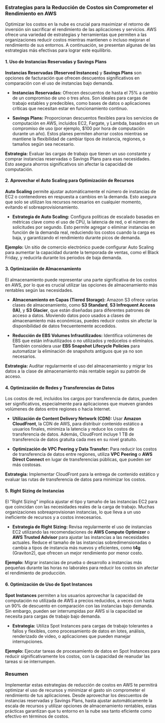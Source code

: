### Estrategias para la Reducción de Costos sin Comprometer el Rendimiento en AWS

Optimizar los costos en la nube es crucial para maximizar el retorno de inversión sin sacrificar el rendimiento de las aplicaciones y servicios. AWS ofrece una variedad de estrategias y herramientas que permiten a las organizaciones reducir costos mientras mantienen o incluso mejoran el rendimiento de sus entornos. A continuación, se presentan algunas de las estrategias más efectivas para lograr este equilibrio.

#### 1. **Uso de Instancias Reservadas y Savings Plans**

**Instancias Reservadas (Reserved Instances)** y **Savings Plans** son opciones de facturación que ofrecen descuentos significativos en comparación con el uso de instancias bajo demanda.

- **Instancias Reservadas:** Ofrecen descuentos de hasta el 75% a cambio de un compromiso de uno o tres años. Son ideales para cargas de trabajo estables y predecibles, como bases de datos o aplicaciones críticas que necesitan estar en funcionamiento continuo.
  
- **Savings Plans:** Proporcionan descuentos flexibles para los servicios de computación en AWS, incluidos EC2, Fargate, y Lambda, basados en un compromiso de uso (por ejemplo, $100 por hora de computación durante un año). Estos planes permiten ahorrar costos mientras se mantiene la flexibilidad de cambiar tipos de instancia, regiones, o tamaños según sea necesario.

**Estrategia:** Evaluar las cargas de trabajo que tienen un uso constante y comprar instancias reservadas o Savings Plans para esas necesidades. Esto asegura ahorros significativos sin afectar la capacidad de computación.

#### 2. **Aprovechar el Auto Scaling para Optimización de Recursos**

**Auto Scaling** permite ajustar automáticamente el número de instancias de EC2 o contenedores en respuesta a cambios en la demanda. Esto asegura que solo se utilizan los recursos necesarios en cualquier momento, evitando el sobreaprovisionamiento.

- **Estrategia de Auto Scaling:** Configura políticas de escalado basadas en métricas clave como el uso de CPU, la latencia de red, o el número de solicitudes por segundo. Esto permite agregar o eliminar instancias en función de la demanda real, reduciendo los costos cuando la carga es baja, y garantizando el rendimiento durante picos de demanda.

**Ejemplo:** Un sitio de comercio electrónico puede configurar Auto Scaling para aumentar la capacidad durante la temporada de ventas, como el Black Friday, y reducirla durante los periodos de baja demanda.

#### 3. **Optimización de Almacenamiento**

El almacenamiento puede representar una parte significativa de los costos en AWS, por lo que es crucial utilizar las opciones de almacenamiento más rentables según las necesidades.

- **Almacenamiento en Capas (Tiered Storage):** Amazon S3 ofrece varias clases de almacenamiento, como **S3 Standard**, **S3 Infrequent Access (IA)**, y **S3 Glacier**, que están diseñadas para diferentes patrones de acceso a datos. Moviendo datos poco usados a clases de almacenamiento más económicas, puedes reducir costos sin afectar la disponibilidad de datos frecuentemente accedidos.

- **Reducción de EBS Volumes Infrautilizados:** Identifica volúmenes de EBS que están infrautilizados o no utilizados y redúcelos o elimínalos. También considera usar **EBS Snapshot Lifecycle Policies** para automatizar la eliminación de snapshots antiguos que ya no son necesarios.

**Estrategia:** Auditar regularmente el uso del almacenamiento y migrar los datos a la clase de almacenamiento más rentable según su patrón de acceso.

#### 4. **Optimización de Redes y Transferencias de Datos**

Los costos de red, incluidos los cargos por transferencia de datos, pueden ser significativos, especialmente para aplicaciones que mueven grandes volúmenes de datos entre regiones o hacia Internet.

- **Utilización de Content Delivery Network (CDN):** Usar **Amazon CloudFront**, la CDN de AWS, para distribuir contenido estático a usuarios finales, minimiza la latencia y reduce los costos de transferencia de datos. Además, CloudFront incluye 1 TB de transferencia de datos gratuita cada mes en su nivel gratuito.

- **Optimización de VPC Peering y Data Transfer:** Para reducir los costos de transferencia de datos entre regiones, utiliza **VPC Peering** o **AWS Direct Connect** en lugar de transferencias públicas, que pueden ser más costosas.

**Estrategia:** Implementar CloudFront para la entrega de contenido estático y evaluar las rutas de transferencia de datos para minimizar los costos.

#### 5. **Right Sizing de Instancias**

El "Right Sizing" implica ajustar el tipo y tamaño de las instancias EC2 para que coincidan con las necesidades reales de la carga de trabajo. Muchas organizaciones sobreaprovisionan instancias, lo que lleva a un uso ineficiente de recursos y a costos innecesarios.

- **Estrategia de Right Sizing:** Revisa regularmente el uso de instancias EC2 utilizando las recomendaciones de **AWS Compute Optimizer** o **AWS Trusted Advisor** para ajustar las instancias a las necesidades actuales. Reduce el tamaño de las instancias sobredimensionadas o cambia a tipos de instancia más nuevos y eficientes, como **t4g** (Graviton2), que ofrecen un mejor rendimiento por menor costo.

**Ejemplo:** Migrar instancias de prueba o desarrollo a instancias más pequeñas durante las horas no laborales para reducir los costos sin afectar el rendimiento de producción.

#### 6. **Optimización de Uso de Spot Instances**

**Spot Instances** permiten a los usuarios aprovechar la capacidad de computación no utilizada de AWS a precios reducidos, a veces con hasta un 90% de descuento en comparación con las instancias bajo demanda. Sin embargo, pueden ser interrumpidas por AWS si la capacidad se necesita para cargas de trabajo bajo demanda.

- **Estrategia:** Utiliza Spot Instances para cargas de trabajo tolerantes a fallos y flexibles, como procesamiento de datos en lotes, análisis, renderizado de video, o aplicaciones que pueden manejar interrupciones.

**Ejemplo:** Ejecutar tareas de procesamiento de datos en Spot Instances para reducir significativamente los costos, con la capacidad de reanudar las tareas si se interrumpen.

### Resumen

Implementar estas estrategias de reducción de costos en AWS te permitirá optimizar el uso de recursos y minimizar el gasto sin comprometer el rendimiento de tus aplicaciones. Desde aprovechar los descuentos de instancias reservadas y Savings Plans, hasta ajustar automáticamente la escala de recursos y utilizar opciones de almacenamiento rentables, estas prácticas garantizan que tu entorno en la nube sea tanto eficiente como efectivo en términos de costos.
